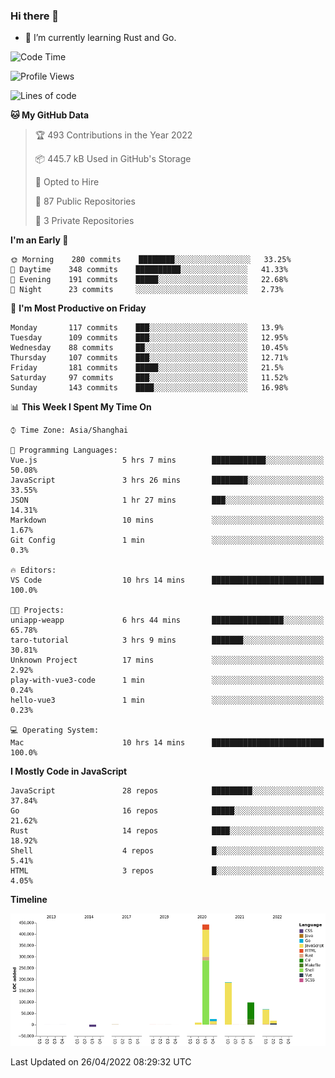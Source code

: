 ### Hi there 👋

- 🌱 I’m currently learning Rust and Go.

<!--START_SECTION:waka-->
![Code Time](http://img.shields.io/badge/Code%20Time-345%20hrs%2058%20mins-blue)

![Profile Views](http://img.shields.io/badge/Profile%20Views-5-blue)

![Lines of code](https://img.shields.io/badge/From%20Hello%20World%20I%27ve%20Written-844%20Thousand%20lines%20of%20code-blue)

**🐱 My GitHub Data** 

> 🏆 493 Contributions in the Year 2022
 > 
> 📦 445.7 kB Used in GitHub's Storage 
 > 
> 💼 Opted to Hire
 > 
> 📜 87 Public Repositories 
 > 
> 🔑 3 Private Repositories  
 > 
**I'm an Early 🐤** 

```text
🌞 Morning    280 commits    ████████░░░░░░░░░░░░░░░░░   33.25% 
🌆 Daytime    348 commits    ██████████░░░░░░░░░░░░░░░   41.33% 
🌃 Evening    191 commits    █████░░░░░░░░░░░░░░░░░░░░   22.68% 
🌙 Night      23 commits     ░░░░░░░░░░░░░░░░░░░░░░░░░   2.73%

```
📅 **I'm Most Productive on Friday** 

```text
Monday       117 commits    ███░░░░░░░░░░░░░░░░░░░░░░   13.9% 
Tuesday      109 commits    ███░░░░░░░░░░░░░░░░░░░░░░   12.95% 
Wednesday    88 commits     ██░░░░░░░░░░░░░░░░░░░░░░░   10.45% 
Thursday     107 commits    ███░░░░░░░░░░░░░░░░░░░░░░   12.71% 
Friday       181 commits    █████░░░░░░░░░░░░░░░░░░░░   21.5% 
Saturday     97 commits     ███░░░░░░░░░░░░░░░░░░░░░░   11.52% 
Sunday       143 commits    ████░░░░░░░░░░░░░░░░░░░░░   16.98%

```


📊 **This Week I Spent My Time On** 

```text
⌚︎ Time Zone: Asia/Shanghai

💬 Programming Languages: 
Vue.js                   5 hrs 7 mins        ████████████░░░░░░░░░░░░░   50.08% 
JavaScript               3 hrs 26 mins       ████████░░░░░░░░░░░░░░░░░   33.55% 
JSON                     1 hr 27 mins        ███░░░░░░░░░░░░░░░░░░░░░░   14.31% 
Markdown                 10 mins             ░░░░░░░░░░░░░░░░░░░░░░░░░   1.67% 
Git Config               1 min               ░░░░░░░░░░░░░░░░░░░░░░░░░   0.3%

🔥 Editors: 
VS Code                  10 hrs 14 mins      █████████████████████████   100.0%

🐱‍💻 Projects: 
uniapp-weapp             6 hrs 44 mins       ████████████████░░░░░░░░░   65.78% 
taro-tutorial            3 hrs 9 mins        ███████░░░░░░░░░░░░░░░░░░   30.81% 
Unknown Project          17 mins             ░░░░░░░░░░░░░░░░░░░░░░░░░   2.92% 
play-with-vue3-code      1 min               ░░░░░░░░░░░░░░░░░░░░░░░░░   0.24% 
hello-vue3               1 min               ░░░░░░░░░░░░░░░░░░░░░░░░░   0.23%

💻 Operating System: 
Mac                      10 hrs 14 mins      █████████████████████████   100.0%

```

**I Mostly Code in JavaScript** 

```text
JavaScript               28 repos            █████████░░░░░░░░░░░░░░░░   37.84% 
Go                       16 repos            █████░░░░░░░░░░░░░░░░░░░░   21.62% 
Rust                     14 repos            ████░░░░░░░░░░░░░░░░░░░░░   18.92% 
Shell                    4 repos             █░░░░░░░░░░░░░░░░░░░░░░░░   5.41% 
HTML                     3 repos             █░░░░░░░░░░░░░░░░░░░░░░░░   4.05%

```


**Timeline**

![Chart not found](https://raw.githubusercontent.com/elton/elton/main/charts/bar_graph.png) 


 Last Updated on 26/04/2022 08:29:32 UTC
<!--END_SECTION:waka-->

<!--
**elton/elton** is a ✨ _special_ ✨ repository because its `README.md` (this file) appears on your GitHub profile.

Here are some ideas to get you started:

- 🔭 I’m currently working on ...
- 🌱 I’m currently learning ...
- 👯 I’m looking to collaborate on ...
- 🤔 I’m looking for help with ...
- 💬 Ask me about ...
- 📫 How to reach me: ...
- 😄 Pronouns: ...
- ⚡ Fun fact: ...
-->
